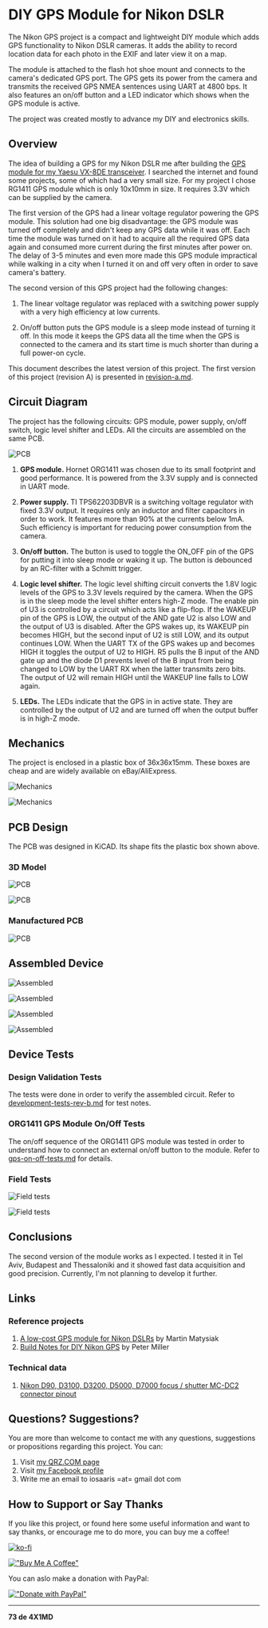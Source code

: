 # DIY GPS Module for Nikon DSLR

The Nikon GPS project is a compact and lightweight DIY module which adds GPS functionality to Nikon DSLR cameras. It adds the ability to record location data for each photo in the EXIF and later view it on a map.

The module is attached to the flash hot shoe mount and connects to the camera's dedicated GPS port. The GPS gets its power from the camera and transmits the received GPS NMEA sentences using UART at 4800 bps. It also features an on/off button and a LED indicator which shows when the GPS module is active.

The project was created mostly to advance my DIY and electronics skills.

## Overview

The idea of building a GPS for my Nikon DSLR me after building the [GPS module for my Yaesu VX-8DE transceiver](https://github.com/4x1md/vx8_gps). I searched the internet and found some projects, some of which had a very small size. For my project I chose RG1411 GPS module which is only 10x10mm in size. It requires 3.3V which can be supplied by the camera.

The first version of the GPS had a linear voltage regulator powering the GPS module. This solution had one big disadvantage: the GPS module was turned off completely and didn't keep any GPS data while it was off. Each time the module was turned on it had to acquire all the required GPS data again and consumed more current during the first minutes after power on. The delay of 3-5 minutes and even more made this GPS module impractical while walking in a city when I turned it on and off very often in order to save camera's battery.

The second version of this GPS project had the following changes:

1. The linear voltage regulator was replaced with a switching power supply with a very high efficiency at low currents.

2. On/off button puts the GPS module is a sleep mode instead of turning it off. In this mode it keeps the GPS data all the time when the GPS is connected to the camera and its start time is much shorter than during a full power-on cycle.

This document describes the latest version of this project. The first version of this project (revision A) is presented in [revision-a.md](docs/revision-a.md).

## Circuit Diagram

The project has the following circuits: GPS module, power supply, on/off switch, logic level shifter and LEDs. All the circuits are assembled on the same PCB.

![PCB](images/schematics.png)

1. **GPS module.** Hornet ORG1411 was chosen due to its small footprint and good performance. It is powered from the 3.3V supply and is connected in UART mode.

2. **Power supply.** TI TPS62203DBVR is a switching voltage regulator with fixed 3.3V output. It requires only an inductor and filter capacitors in order to work. It features more than 90% at the currents below 1mA. Such efficiency is important for reducing power consumption from the camera.

3. **On/off button.** The button is used to toggle the ON_OFF pin of the GPS for putting it into sleep mode or waking it up. The button is debounced by an RC-filter with a Schmitt trigger.

4. **Logic level shifter.** The logic level shifting circuit converts the 1.8V logic levels of the GPS to 3.3V levels required by the camera. When the GPS is in the sleep mode the level shifter enters high-Z mode. The enable pin of U3 is controlled by a circuit which acts like a flip-flop. If the WAKEUP pin of the GPS is LOW, the output of the AND gate U2 is also LOW and the output of U3 is disabled. After the GPS wakes up, its WAKEUP pin becomes HIGH, but the second input of U2 is still LOW, and its output continues LOW. When the UART TX of the GPS wakes up and becomes HIGH it toggles the output of U2 to HIGH. R5 pulls the B input of the AND gate up and the diode D1 prevents level of the B input from being changed to LOW by the UART RX when the latter transmits zero bits. The output of U2 will remain HIGH until the WAKEUP line falls to LOW again.

6. **LEDs.** The LEDs indicate that the GPS in in active state. They are controlled by the output of U2 and are turned off when the output buffer is in high-Z mode.

## Mechanics

The project is enclosed in a plastic box of 36x36x15mm. These boxes are cheap and are widely available on eBay/AliExpress.

![Mechanics](images/revision-a/mech_1.jpg)

![Mechanics](images/revision-a/mech_2.jpg)

## PCB Design

The PCB was designed in KiCAD. Its shape fits the plastic box shown above.

### 3D Model

![PCB](images/rev-b-3d-model-1.png)

![PCB](images/rev-b-3d-model-1.png)

### Manufactured PCB

![PCB](images/revision-a/rev-a-pcb.jpg)

## Assembled Device

![Assembled](images/revision-a/assembled_1.jpg)

![Assembled](images/revision-a/assembled_2.jpg)

![Assembled](images/revision-a/assembled_3.jpg)

![Assembled](images/revision-a/assembled_4.jpg)

## Device Tests

### Design Validation Tests

The tests were done in order to verify the assembled circuit. Refer to [development-tests-rev-b.md](docs/development-tests-rev-b.md) for test notes.

### ORG1411 GPS Module On/Off Tests

The on/off sequence of the ORG1411 GPS module was tested in order to understand how to connect an external on/off button to the module. Refer to [gps-on-off-tests.md](docs/gps-on-off-tests.md) for details.

### Field Tests

![Field tests](images/field_tests_1.png)

![Field tests](images/field_tests_2.png)

## Conclusions

The second version of the module works as I expected. I tested it in Tel Aviv, Budapest and Thessaloniki and it showed fast data acquisition and good precision. Currently, I'm not planning to develop it further.

## Links

### Reference projects

1. [A low-cost GPS module for Nikon DSLRs](https://github.com/marmat/nikon-gp1-diy) by Martin Matysiak
2. [Build Notes for DIY Nikon GPS](http://www.petermillerphoto.com/nikongps/nikongps2.html) by Peter Miller

### Technical data

1. [Nikon D90, D3100, D3200, D5000, D7000 focus / shutter MC-DC2 connector pinout](http://pinoutguide.com/DigitalCameras/nikon_d90_pinout.shtml)

## Questions? Suggestions?
You are more than welcome to contact me with any questions, suggestions or propositions regarding this project. You can:

1. Visit [my QRZ.COM page](https://www.qrz.com/db/4X5DM)
2. Visit [my Facebook profile](https://www.facebook.com/Dima.Meln)
3. Write me an email to iosaaris =at= gmail dot com

## How to Support or Say Thanks

If you like this project, or found here some useful information and want to say thanks, or encourage me to do more, you can buy me a coffee!

[![ko-fi](https://ko-fi.com/img/githubbutton_sm.svg)](https://ko-fi.com/Q5Q4ITR7J)

[!["Buy Me A Coffee"](https://www.buymeacoffee.com/assets/img/custom_images/orange_img.png)](https://www.buymeacoffee.com/4x1md)

You can aslo make a donation with PayPal:

[!["Donate with PayPal"](https://www.paypalobjects.com/en_US/i/btn/btn_donateCC_LG.gif)](https://www.paypal.com/donate/?hosted_button_id=NZZWZFH5ZBCCU)

---

**73 de 4X1MD**
